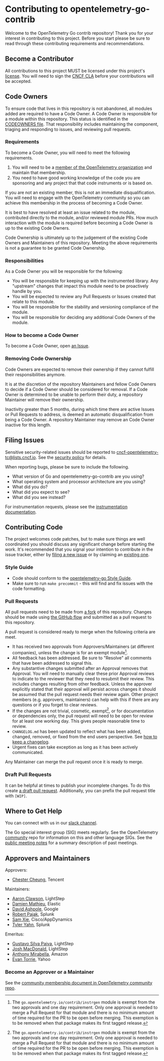 # Contributing to opentelemetry-go-contrib

Welcome to the OpenTelemetry Go contrib repository!
Thank you for your interest in contributing to this project.
Before you start please be sure to read through these contributing requirements and recommendations.

## Become a Contributor

All contributions to this project MUST be licensed under this project's [license](LICENSE).
You will need to sign the [CNCF CLA](https://identity.linuxfoundation.org/projects/cncf) before your contributions will be accepted.

## Code Owners

To ensure code that lives in this repository is not abandoned, all modules added are required to have a Code Owner.
A Code Owner is responsible for a module within this repository.
This status is identified in the [CODEOWNERS file](./CODEOWNERS).
That responsibility includes maintaining the component, triaging and responding to issues, and reviewing pull requests.

### Requirements

To become a Code Owner, you will need to meet the following requirements.

1. You will need to be a [member of the OpenTelemetry organization] and maintain that membership.
2. You need to have good working knowledge of the code you are sponsoring and any project that that code instruments or is based on.

If you are not an existing member, this is not an immediate disqualification.
You will need to engage with the OpenTelemetry community so you can achieve this membership in the process of becoming a Code Owner.

It is best to have resolved at least an issue related to the module, contributed directly to the module, and/or reviewed module PRs.
How much interaction with the module is required before becoming a Code Owner is up to the existing Code Owners.

Code Ownership is ultimately up to the judgement of the existing Code Owners and Maintainers of this repository.
Meeting the above requirements is not a guarantee to be granted Code Ownership.

[member of the OpenTelemetry organization]: https://github.com/open-telemetry/community/blob/main/guides/contributor/membership.md#member

### Responsibilities

As a Code Owner you will be responsible for the following:

- You will be responsible for keeping up with the instrumented library. Any "upstream" changes that impact this module need to be proactively handle by you.
- You will be expected to review any Pull Requests or Issues created that relate to this module.
- You will be responsible for the stability and versioning compliance of the module.
- You will be responsible for deciding any additional Code Owners of the module.

### How to become a Code Owner

To become a Code Owner, open [an Issue](https://github.com/open-telemetry/opentelemetry-go-contrib/issues/new?assignees=&labels=&projects=&template=owner.md&title=).

### Removing Code Ownership

Code Owners are expected to remove their ownership if they cannot fulfill their responsibilities anymore.

It is at the discretion of the repository Maintainers and fellow Code Owners to decide if a Code Owner should be considered for removal.
If a Code Owner is determined to be unable to perform their duty, a repository Maintainer will remove their ownership.

Inactivity greater than 5 months, during which time there are active Issues or Pull Requests to address, is deemed an automatic disqualification from being a Code Owner.
A repository Maintainer may remove an Code Owner inactive for this length.

## Filing Issues

Sensitive security-related issues should be reported to <cncf-opentelemetry-tc@lists.cncf.io>. See the [security policy](https://github.com/open-telemetry/opentelemetry-go-contrib/security/policy) for details.

When reporting bugs, please be sure to include the following.

- What version of Go and opentelemetry-go-contrib are you using?
- What operating system and processor architecture are you using?
- What did you do?
- What did you expect to see?
- What did you see instead?

For instrumentation requests, please see the [instrumentation documentation](./instrumentation/README.md#new-instrumentation).

## Contributing Code

The project welcomes code patches, but to make sure things are well coordinated you should discuss any significant change before starting the work.
It's recommended that you signal your intention to contribute in the issue tracker, either by [filing a new issue](https://github.com/open-telemetry/opentelemetry-go-contrib/issues/new) or by claiming an [existing one](https://github.com/open-telemetry/opentelemetry-go-contrib/issues).

### Style Guide

* Code should conform to the [opentelemetry-go Style Guide](https://github.com/open-telemetry/opentelemetry-go/blob/main/CONTRIBUTING.md#style-guide).
* Make sure to run `make precommit` - this will find and fix issues with the code formatting.

### Pull Requests

All pull requests need to be made from [a fork](https://docs.github.com/en/get-started/quickstart/fork-a-repo) of this repository.
Changes should be made using [the GitHub flow](https://guides.github.com/introduction/flow/) and submitted as a pull request to this repository.

A pull request is considered ready to merge when the following criteria are meet.

* It has received two approvals from Approvers/Maintainers (at different companies), unless the change is for an exempt module[^1].
* All feedback has been addressed. Be sure to "Resolve" all comments that have been addressed to signal this.
* Any substantive changes submitted after an Approval removes that Approval.
  You will need to manually clear these prior Approval reviews to indicate to the reviewer that they need to resubmit their review.
  This includes changes resulting from other feedback.
  Unless the approver explicitly stated that their approval will persist across changes it should be assumed that the pull request needs their review again.
  Other project members (e.g. approvers, maintainers) can help with this if there are any questions or if you forget to clear reviews.
* If the changes are not trivial, cosmetic, exempt[^1], or for documentation or dependencies only, the pull request will need to be open for review for at least one working day.
  This gives people reasonable time to review.
* `CHANGELOG.md` has been updated to reflect what has been added, changed, removed, or fixed from the end users perspective.
  See [how to keep a changelog](https://keepachangelog.com/en/1.0.0/).
* Urgent fixes can take exception as long as it has been actively communicated.

Any Maintainer can merge the pull request once it is ready to merge.

[^1]: The `go.opentelemetry.io/contrib/instrgen` module is exempt from the two approvals and one day requirement.
  Only one approval is needed to merge a Pull Request for that module and there is no minimum amount of time required for the PR to be open before merging.
  This exemption is to be removed when that package makes its first tagged release.

### Draft Pull Requests

It can be helpful at times to publish your incomplete changes.
To do this create [a draft pull request](https://github.blog/2019-02-14-introducing-draft-pull-requests/).
Additionally, you can prefix the pull request title with `[WIP]`.

## Where to Get Help

You can connect with us in our [slack channel](https://cloud-native.slack.com/archives/C01NPAXACKT).

The Go special interest group (SIG) meets regularly.
See the OpenTelemetry [community](https://github.com/open-telemetry/community#golang-sdk) repo for information on this and other language SIGs.
See the [public meeting notes](https://docs.google.com/document/d/1E5e7Ld0NuU1iVvf-42tOBpu2VBBLYnh73GJuITGJTTU/edit#heading=h.ru7kpkv1rxlh) for a summary description of past meetings.

## Approvers and Maintainers

Approvers:

- [Chester Cheung](https://github.com/hanyuancheung), Tencent

Maintainers:

- [Aaron Clawson](https://github.com/MadVikingGod), LightStep
- [Damien Mathieu](https://github.com/dmathieu), Elastic
- [David Ashpole](https://github.com/dashpole), Google
- [Robert Pająk](https://github.com/pellared), Splunk
- [Sam Xie](https://github.com/XSAM), Cisco/AppDynamics
- [Tyler Yahn](https://github.com/MrAlias), Splunk

Emeritus:

- [Gustavo Silva Paiva](https://github.com/paivagustavo), LightStep
- [Josh MacDonald](https://github.com/jmacd), LightStep
- [Anthony Mirabella](https://github.com/Aneurysm9), Amazon
- [Evan Torrie](https://github.com/evantorrie), Yahoo

### Become an Approver or a Maintainer

See the [community membership document in OpenTelemetry community
repo](https://github.com/open-telemetry/community/blob/main/guides/contributor/membership.md).
